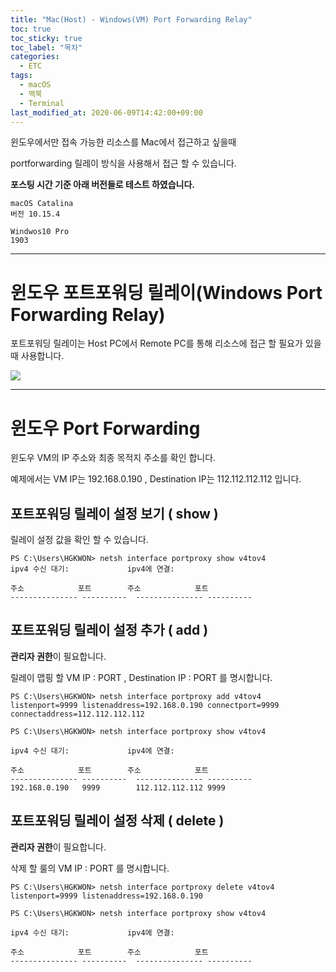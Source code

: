 ```yaml
---
title: "Mac(Host) - Windows(VM) Port Forwarding Relay"
toc: true
toc_sticky: true
toc_label: "목차"
categories:
  - ETC
tags:
  - macOS
  - 맥북
  - Terminal
last_modified_at: 2020-06-09T14:42:00+09:00
---
```

윈도우에서만 접속 가능한 리소스를 Mac에서 접근하고 싶을때

portforwarding 릴레이 방식을 사용해서 접근 할 수 있습니다.

**포스팅 시간 기준 아래 버전들로 테스트 하였습니다.**
```
macOS Catalina
버전 10.15.4

Windwos10 Pro
1903
```

---
# 윈도우 포트포워딩 릴레이(Windows Port Forwarding Relay)

포트포워딩 릴레이는 Host PC에서 Remote PC를 통해 리소스에 접근 할 필요가 있을때 사용합니다.

<img src='{{ "/assets/images/etc/etc_host_vm_portforwading_1.png" | absolute_url }}'>

---

# 윈도우 Port Forwarding

윈도우 VM의 IP 주소와 최종 목적지 주소를 확인 합니다.

예제에서는 VM IP는 192.168.0.190 , Destination IP는 112.112.112.112 입니다.

## 포트포워딩 릴레이 설정 보기 ( show )

릴레이 설정 값을 확인 할 수 있습니다.

```
PS C:\Users\HGKWON> netsh interface portproxy show v4tov4
ipv4 수신 대기:             ipv4에 연결:

주소            포트        주소            포트
--------------- ----------  --------------- ----------
```

## 포트포워딩 릴레이 설정 추가 ( add )

**관리자 권한**이 필요합니다.

릴레이 맵핑 할 VM IP : PORT , Destination IP : PORT 를 명시합니다.

```
PS C:\Users\HGKWON> netsh interface portproxy add v4tov4 listenport=9999 listenaddress=192.168.0.190 connectport=9999 connectaddress=112.112.112.112

PS C:\Users\HGKWON> netsh interface portproxy show v4tov4

ipv4 수신 대기:             ipv4에 연결:

주소            포트        주소            포트
--------------- ----------  --------------- ----------
192.168.0.190   9999        112.112.112.112 9999
```

## 포트포워딩 릴레이 설정 삭제 ( delete )

**관리자 권한**이 필요합니다.

삭제 할 룰의 VM IP : PORT 를 명시합니다.

```
PS C:\Users\HGKWON> netsh interface portproxy delete v4tov4 listenport=9999 listenaddress=192.168.0.190

PS C:\Users\HGKWON> netsh interface portproxy show v4tov4

ipv4 수신 대기:             ipv4에 연결:

주소            포트        주소            포트
--------------- ----------  --------------- ----------
```
